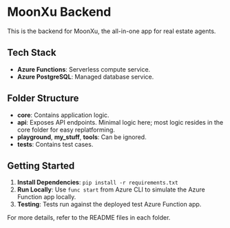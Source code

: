 # MoonXu Backend

This is the backend for MoonXu, the all-in-one app for real estate agents.

## Tech Stack
- **Azure Functions**: Serverless compute service.
- **Azure PostgreSQL**: Managed database service.

## Folder Structure
- **core**: Contains application logic.
- **api**: Exposes API endpoints. Minimal logic here; most logic resides in the core folder for easy replatforming.
- **playground**, **my_stuff**, **tools**: Can be ignored.
- **tests**: Contains test cases.

## Getting Started
1. **Install Dependencies**: `pip install -r requirements.txt`
2. **Run Locally**: Use `func start` from Azure CLI to simulate the Azure Function app locally.
3. **Testing**: Tests run against the deployed test Azure Function app.

For more details, refer to the README files in each folder.